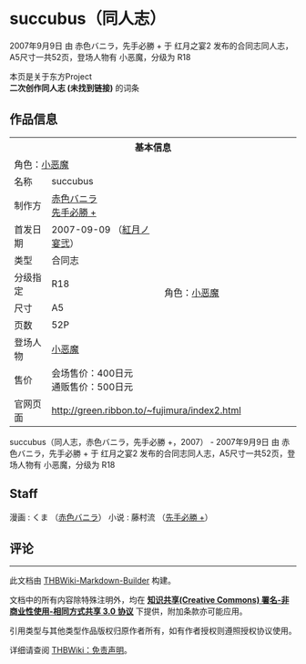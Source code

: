 # succubus（同人志）

<!-- source html: G:\repos\THBWiki-Markdown-Builder\THBWikiMarkdown\Temp\main\e\e5\ns0%3Asuccubus%EF%BC%88%E5%90%8C%E4%BA%BA%E5%BF%97%EF%BC%89.html -->

2007年9月9日 由 赤色バニラ，先手必勝 + 于 红月之宴2 发布的合同志同人志，A5尺寸一共52页，登场人物有 小恶魔，分级为 R18

本页是关于东方Project  
 **二次创作同人志 (未找到链接)** 的词条

## 作品信息

<table><tbody><tr><th colspan="3">基本信息</th></tr><tr><td class="cover-artwork-mobile" colspan="2"><div class="cover-char">角色：<a href="./小恶魔.md" title="小恶魔">小恶魔</a></div></td>
</tr><tr><td class="label">名称</td><td colspan="2"> succubus </td></tr><tr><td class="label">制作方</td><td><a href="./赤色バニラ.md" title="赤色バニラ">赤色バニラ</a><br><a href="/index.php?title=%E5%85%88%E6%89%8B%E5%BF%85%E5%8B%9D_%2B&amp;action=edit&amp;redlink=1" class="new" title="先手必勝 +（页面不存在）">先手必勝 +</a></td><td class="cover-artwork" rowspan="8" style="min-width:224px;"><div class="cover-char">角色：<a href="./小恶魔.md" title="小恶魔">小恶魔</a></div></td>
</tr><tr><td class="label">首发日期</td><td>2007-09-09&#160;（<a href="/展会作品列表?e=%E7%BA%A2%E6%9C%88%E4%B9%8B%E5%AE%B4%232">紅月ノ宴弐</a>）</td></tr><tr><td class="label">类型</td><td>合同志</td></tr><tr><td class="label">分级指定</td><td>R18</td></tr><tr><td class="label">尺寸</td><td>A5</td></tr><tr><td class="label">页数</td><td>52P</td></tr><tr><td class="label">登场人物</td><td><a href="./小恶魔.md" title="小恶魔">小恶魔</a></td></tr><tr><td class="label">售价</td><td>会场售价：400日元<br>通贩售价：500日元</td></tr>
<tr><td class="label">官网页面</td><td colspan="2"><a rel="nofollow" class="external free" href="http://green.ribbon.to/~fujimura/index2.html">http://green.ribbon.to/~fujimura/index2.html</a></td></tr></tbody></table>

succubus（同人志，赤色バニラ，先手必勝 +，2007） - 2007年9月9日 由 赤色バニラ，先手必勝 + 于 红月之宴2 发布的合同志同人志，A5尺寸一共52页，登场人物有 小恶魔，分级为 R18

## Staff
漫画
: くま （[赤色バニラ](./赤色バニラ.md)）
小说
: 藤村流 （[先手必勝 +](http://www.geocities.jp/rongarta/index.html)）


## 评论




---

此文档由 [THBWiki-Markdown-Builder](https://github.com/Delsin-Yu/THBWiki-Markdown-Builder) 构建。

文档中的所有内容除特殊注明外，均在 [**知识共享(Creative Commons) 署名-非商业性使用-相同方式共享 3.0 协议**](https://creativecommons.org/licenses/by-sa/3.0/deed.zh-hans) 下提供，附加条款亦可能应用。

引用类型与其他类型作品版权归原作者所有，如有作者授权则遵照授权协议使用。

详细请查阅 [THBWiki：免责声明](https://thbwiki.cc/THBWiki:%E5%85%8D%E8%B4%A3%E5%A3%B0%E6%98%8E)。


